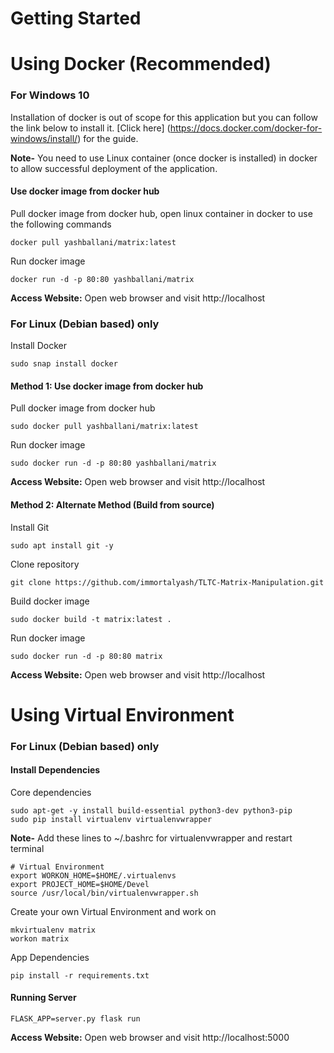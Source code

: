 Getting Started
=

# Using Docker (Recommended)
### For Windows 10
Installation of docker is out of scope for this application but you can follow the link below to install it.
[Click here] (https://docs.docker.com/docker-for-windows/install/) for the guide.

**Note-** You need to use Linux container (once docker is installed) in docker to allow successful deployment of the 
application.

#### Use docker image from docker hub
Pull docker image from docker hub, open linux container in docker to use the following commands
```
docker pull yashballani/matrix:latest
```

Run docker image
```
docker run -d -p 80:80 yashballani/matrix
``` 

**Access Website:** Open web browser and visit http://localhost

### For Linux (Debian based) only
Install Docker
```
sudo snap install docker
```

#### Method 1: Use docker image from docker hub
Pull docker image from docker hub
```
sudo docker pull yashballani/matrix:latest
```

Run docker image
```
sudo docker run -d -p 80:80 yashballani/matrix
``` 

**Access Website:** Open web browser and visit http://localhost

#### Method 2: Alternate Method (Build from source)
Install Git
```
sudo apt install git -y
```

Clone repository
```
git clone https://github.com/immortalyash/TLTC-Matrix-Manipulation.git
```

Build docker image
```
sudo docker build -t matrix:latest .
```

Run docker image
```
sudo docker run -d -p 80:80 matrix
```

**Access Website:** Open web browser and visit http://localhost

# Using Virtual Environment
### For Linux (Debian based) only 
#### Install Dependencies
Core dependencies
```
sudo apt-get -y install build-essential python3-dev python3-pip
sudo pip install virtualenv virtualenvwrapper
```

**Note-** Add these lines to ~/.bashrc for virtualenvwrapper and restart terminal
```
# Virtual Environment
export WORKON_HOME=$HOME/.virtualenvs
export PROJECT_HOME=$HOME/Devel
source /usr/local/bin/virtualenvwrapper.sh
```

Create your own Virtual Environment and work on
```
mkvirtualenv matrix
workon matrix
```

App Dependencies
```
pip install -r requirements.txt
```

#### Running Server
```
FLASK_APP=server.py flask run
```

**Access Website:** Open web browser and visit http://localhost:5000